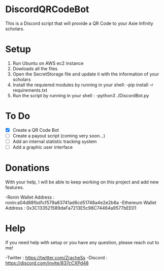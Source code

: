 # DiscordQRCodeBot
This is a Discord script that will provide a QR Code to your Axie Infinity scholars.


# Setup
1. Run Ubuntu on AWS ec2 instance
2. Dowloads all the files
3. Open the SecretStorage file and update it with the information of your scholars
4. Install the requiered modules by running in your shell:
    -pip install -r requirements.txt
5. Run the script by running in your shell :
    -python3 ./DiscordBot.py

# To Do
- [x] Create a QR Code Bot
- [ ] Create a payout script (coming very soon...)
- [ ] Add an internal statistic tracking system
- [ ] Add a graphic user interface

# Donations
With your help, I will be able to keep working on this project and add new features. 

-Ronin Wallet Address : ronin:a04d88fbd1cf579a83741ad6cd51748a4e2e2b6a
-Ethereum Wallet Address : 0x3C133521589daFa7213E5c98C74464a9577bEE01

# Help
If you need help with setup or you have any question, please reach out to me!

-Twitter : https://twitter.com/ZracheSs
-Discord : https://discord.com/invite/837cCXPd48
